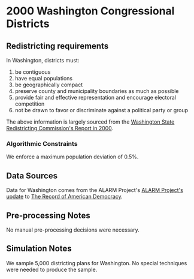 # 2000 Washington Congressional Districts

## Redistricting requirements
In Washington, districts must:

1. be contiguous
1. have equal populations
1. be geographically compact
1. preserve county and municipality boundaries as much as possible
1. provide fair and effective representation and encourage electoral competition
1. not be drawn to favor or discriminate against a political party or group

The above information is largely sourced from the [Washington State Redistricting Commission's Report in 2000](https://app.leg.wa.gov/oralhistory/redistricting2/2000-beyond/2000-Excerpt_from_WA_State_Redistricting_Commission-7a-2.pdf).

### Algorithmic Constraints
We enforce a maximum population deviation of 0.5%.

## Data Sources
Data for Washington comes from the ALARM Project's [ALARM Project's update](https://dataverse.harvard.edu/dataset.xhtml?persistentId=doi:10.7910/DVN/ZV5KF3) to [The Record of American Democracy](https://road.hmdc.harvard.edu/).

## Pre-processing Notes
No manual pre-processing decisions were necessary.

## Simulation Notes
We sample 5,000 districting plans for Washington.
No special techniques were needed to produce the sample.
